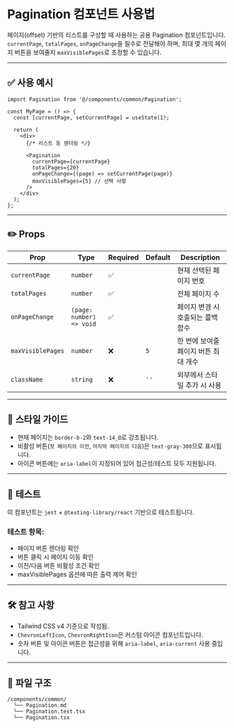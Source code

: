 # Pagination 컴포넌트 사용법

페이지(offset) 기반의 리스트를 구성할 때 사용하는 공용 Pagination 컴포넌트입니다.
`currentPage`, `totalPages`, `onPageChange`을 필수로 전달해야 하며,
최대 몇 개의 페이지 버튼을 보여줄지 `maxVisiblePages`로 조정할 수 있습니다.

---

## ✅ 사용 예시

```tsx
import Pagination from '@/components/common/Pagination';

const MyPage = () => {
  const [currentPage, setCurrentPage] = useState(1);

  return (
    <div>
      {/* 리스트 등 렌더링 */}

      <Pagination
        currentPage={currentPage}
        totalPages={20}
        onPageChange={(page) => setCurrentPage(page)}
        maxVisiblePages={5} // 선택 사항
      />
    </div>
  );
};
```

---

## ✏️ Props

| Prop              | Type                     | Required | Default | Description                          |
| ----------------- | ------------------------ | -------- | ------- | ------------------------------------ |
| `currentPage`     | `number`                 | ✅       |         | 현재 선택된 페이지 번호              |
| `totalPages`      | `number`                 | ✅       |         | 전체 페이지 수                       |
| `onPageChange`    | `(page: number) => void` | ✅       |         | 페이지 변경 시 호출되는 콜백 함수    |
| `maxVisiblePages` | `number`                 | ❌       | `5`     | 한 번에 보여줄 페이지 버튼 최대 개수 |
| `className`       | `string`                 | ❌       | `''`    | 외부에서 스타일 추가 시 사용         |

---

## 🎨 스타일 가이드

- 현재 페이지는 `border-b-2`와 `text-14_B`로 강조됩니다.
- 비활성 버튼(`첫 페이지의 이전`, `마지막 페이지의 다음`)은 `text-gray-300`으로 표시됩니다.
- 아이콘 버튼에는 `aria-label`이 지정되어 있어 접근성/테스트 모두 지원됩니다.

---

## 🧪 테스트

이 컴포넌트는 `jest` + `@testing-library/react` 기반으로 테스트됩니다.

### 테스트 항목:

- 페이지 버튼 렌더링 확인
- 버튼 클릭 시 페이지 이동 확인
- 이전/다음 버튼 비활성 조건 확인
- maxVisiblePages 옵션에 따른 출력 제어 확인

---

## 🛠 참고 사항

- Tailwind CSS v4 기준으로 작성됨.
- `ChevronLeftIcon`, `ChevronRightIcon`은 커스텀 아이콘 컴포넌트입니다.
- 숫자 버튼 및 아이콘 버튼은 접근성을 위해 `aria-label`, `aria-current` 사용 중입니다.

---

## 📁 파일 구조

```
/components/common/
  └── Pagination.md
  └── Pagination.test.tsx
  └── Pagination.tsx
```

